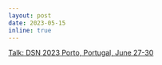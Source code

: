 ```yaml
---
layout: post
date: 2023-05-15
inline: true
---
```

[Talk: DSN 2023 Porto, Portugal, June 27-30](https://dsn2023.dei.uc.pt/)